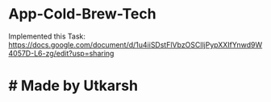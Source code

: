 # App-Cold-Brew-Tech
Implemented this Task: https://docs.google.com/document/d/1u4iiSDstFlVbzOSClljPypXXIfYnwd9W4057D-L6-zg/edit?usp=sharing
# # Made by Utkarsh
